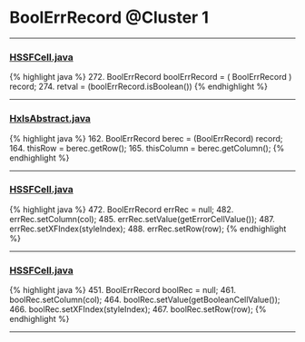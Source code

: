 # BoolErrRecord @Cluster 1

***

### [HSSFCell.java](https://searchcode.com/codesearch/view/15642303/)
{% highlight java %}
272. BoolErrRecord boolErrRecord = ( BoolErrRecord ) record;
274. retval = (boolErrRecord.isBoolean())
{% endhighlight %}

***

### [HxlsAbstract.java](https://searchcode.com/codesearch/view/68613461/)
{% highlight java %}
162. BoolErrRecord berec = (BoolErrRecord) record;
164. thisRow = berec.getRow();
165. thisColumn = berec.getColumn();
{% endhighlight %}

***

### [HSSFCell.java](https://searchcode.com/codesearch/view/15642303/)
{% highlight java %}
472. BoolErrRecord errRec = null;
482. errRec.setColumn(col);
485.     errRec.setValue(getErrorCellValue());
487. errRec.setXFIndex(styleIndex);
488. errRec.setRow(row);
{% endhighlight %}

***

### [HSSFCell.java](https://searchcode.com/codesearch/view/15642303/)
{% highlight java %}
451. BoolErrRecord boolRec = null;
461. boolRec.setColumn(col);
464.     boolRec.setValue(getBooleanCellValue());
466. boolRec.setXFIndex(styleIndex);
467. boolRec.setRow(row);
{% endhighlight %}

***

